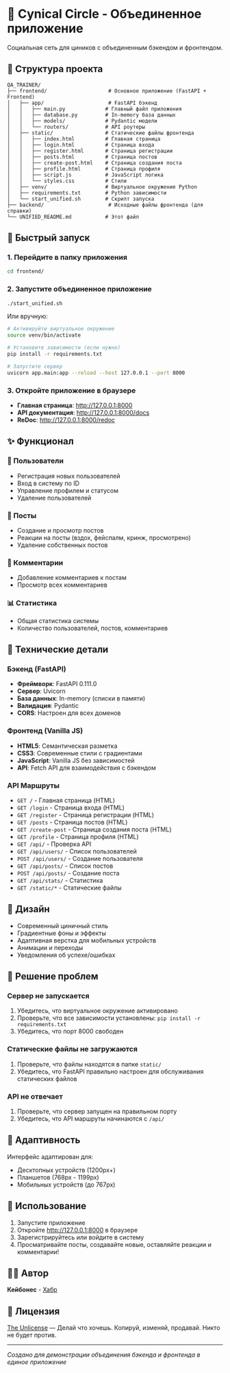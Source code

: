 # 🤔 Cynical Circle - Объединенное приложение

Социальная сеть для циников с объединенным бэкендом и фронтендом.

## 📁 Структура проекта

```
QA_TRAINER/
├── frontend/                    # Основное приложение (FastAPI + Frontend)
│   ├── app/                     # FastAPI бэкенд
│   │   ├── main.py             # Главный файл приложения
│   │   ├── database.py         # In-memory база данных
│   │   ├── models/             # Pydantic модели
│   │   └── routers/            # API роутеры
│   ├── static/                 # Статические файлы фронтенда
│   │   ├── index.html          # Главная страница
│   │   ├── login.html          # Страница входа
│   │   ├── register.html       # Страница регистрации
│   │   ├── posts.html          # Страница постов
│   │   ├── create-post.html    # Страница создания поста
│   │   ├── profile.html        # Страница профиля
│   │   ├── script.js           # JavaScript логика
│   │   └── styles.css          # Стили
│   ├── venv/                   # Виртуальное окружение Python
│   ├── requirements.txt        # Python зависимости
│   └── start_unified.sh        # Скрипт запуска
├── backend/                     # Исходные файлы фронтенда (для справки)
└── UNIFIED_README.md           # Этот файл
```

## 🚀 Быстрый запуск

### 1. Перейдите в папку приложения
```bash
cd frontend/
```

### 2. Запустите объединенное приложение
```bash
./start_unified.sh
```

Или вручную:
```bash
# Активируйте виртуальное окружение
source venv/bin/activate

# Установите зависимости (если нужно)
pip install -r requirements.txt

# Запустите сервер
uvicorn app.main:app --reload --host 127.0.0.1 --port 8000
```

### 3. Откройте приложение в браузере
- **Главная страница**: http://127.0.0.1:8000
- **API документация**: http://127.0.0.1:8000/docs
- **ReDoc**: http://127.0.0.1:8000/redoc

## ✨ Функционал

### 🔐 Пользователи
- Регистрация новых пользователей
- Вход в систему по ID
- Управление профилем и статусом
- Удаление пользователей

### 📝 Посты
- Создание и просмотр постов
- Реакции на посты (вздох, фейспалм, кринж, просмотрено)
- Удаление собственных постов

### 💬 Комментарии
- Добавление комментариев к постам
- Просмотр всех комментариев

### 📊 Статистика
- Общая статистика системы
- Количество пользователей, постов, комментариев

## 🔧 Технические детали

### Бэкенд (FastAPI)
- **Фреймворк**: FastAPI 0.111.0
- **Сервер**: Uvicorn
- **База данных**: In-memory (списки в памяти)
- **Валидация**: Pydantic
- **CORS**: Настроен для всех доменов

### Фронтенд (Vanilla JS)
- **HTML5**: Семантическая разметка
- **CSS3**: Современные стили с градиентами
- **JavaScript**: Vanilla JS без зависимостей
- **API**: Fetch API для взаимодействия с бэкендом

### API Маршруты
- `GET /` - Главная страница (HTML)
- `GET /login` - Страница входа (HTML)
- `GET /register` - Страница регистрации (HTML)
- `GET /posts` - Страница постов (HTML)
- `GET /create-post` - Страница создания поста (HTML)
- `GET /profile` - Страница профиля (HTML)
- `GET /api/` - Проверка API
- `GET /api/users/` - Список пользователей
- `POST /api/users/` - Создание пользователя
- `GET /api/posts/` - Список постов
- `POST /api/posts/` - Создание поста
- `GET /api/stats/` - Статистика
- `GET /static/*` - Статические файлы

## 🎨 Дизайн

- Современный циничный стиль
- Градиентные фоны и эффекты
- Адаптивная верстка для мобильных устройств
- Анимации и переходы
- Уведомления об успехе/ошибках

## 🐛 Решение проблем

### Сервер не запускается
1. Убедитесь, что виртуальное окружение активировано
2. Проверьте, что все зависимости установлены: `pip install -r requirements.txt`
3. Убедитесь, что порт 8000 свободен

### Статические файлы не загружаются
1. Проверьте, что файлы находятся в папке `static/`
2. Убедитесь, что FastAPI правильно настроен для обслуживания статических файлов

### API не отвечает
1. Проверьте, что сервер запущен на правильном порту
2. Убедитесь, что API маршруты начинаются с `/api/`

## 📱 Адаптивность

Интерфейс адаптирован для:
- Десктопных устройств (1200px+)
- Планшетов (768px - 1199px)
- Мобильных устройств (до 767px)

## 🎯 Использование

1. Запустите приложение
2. Откройте http://127.0.0.1:8000 в браузере
3. Зарегистрируйтесь или войдите в систему
4. Просматривайте посты, создавайте новые, оставляйте реакции и комментарии!

## 👨‍💻 Автор

**Кейбонес** - [Хабр](https://habr.com/ru/users/kbones/)

## 📄 Лицензия

[The Unlicense](https://choosealicense.com/licenses/unlicense/) — Делай что хочешь. Копируй, изменяй, продавай. Никто не будет против.

---

*Создано для демонстрации объединения бэкенда и фронтенда в единое приложение*
